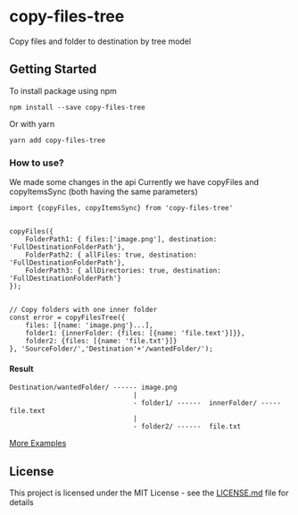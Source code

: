 # copy-files-tree

Copy files and folder to destination by tree model

## Getting Started

To install package using npm
```
npm install --save copy-files-tree
```
Or with yarn
```
yarn add copy-files-tree
```

### How to use?

We made some changes in the api
Currently we have copyFiles and copyItemsSync (both having the same parameters)

```
import {copyFiles, copyItemsSync} from 'copy-files-tree'


copyFiles({
    FolderPath1: { files:['image.png'], destination: 'FullDestinationFolderPath'},
    FolderPath2: { allFiles: true, destination: 'FullDestinationFolderPath'},
    FolderPath3: { allDirectories: true, destination: 'FullDestinationFolderPath'}
});


// Copy folders with one inner folder
const error = copyFilesTree({
    files: [{name: 'image.png'}...],
    folder1: {innerFolder: {files: [{name: 'file.text'}]}},
    folder2: {files: [{name: 'file.txt'}]}
}, 'SourceFolder/','Destination'+'/wantedFolder/');
```


#### Result

```
Destination/wantedFolder/ ------ image.png          
                               |       
                               - folder1/ ------  innerFolder/ ----- file.text         
                               |         
                               - folder2/ ------  file.txt       
```

[More Examples](example.js)

## License

This project is licensed under the MIT License - see the [LICENSE.md](LICENSE) file for details
